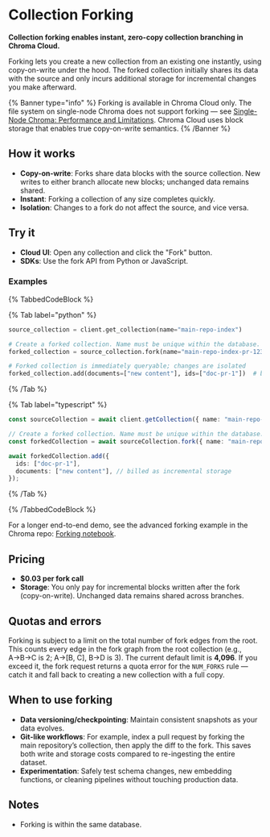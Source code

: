 # Collection Forking

**Collection forking enables instant, zero-copy collection branching in Chroma Cloud.**

Forking lets you create a new collection from an existing one instantly, using copy-on-write under the hood. The forked collection initially shares its data with the source and only incurs additional storage for incremental changes you make afterward.

{% Banner type="info" %}
Forking is available in Chroma Cloud only. The file system on single-node Chroma does not support forking — see [Single-Node Chroma: Performance and Limitations](../guides/deploy/performance). Chroma Cloud uses block storage that enables true copy-on-write semantics.
{% /Banner %}

## How it works

- **Copy-on-write**: Forks share data blocks with the source collection. New writes to either branch allocate new blocks; unchanged data remains shared.
- **Instant**: Forking a collection of any size completes quickly.
- **Isolation**: Changes to a fork do not affect the source, and vice versa.

## Try it

- **Cloud UI**: Open any collection and click the "Fork" button.
- **SDKs**: Use the fork API from Python or JavaScript.

### Examples

{% TabbedCodeBlock %}

{% Tab label="python" %}
```python
source_collection = client.get_collection(name="main-repo-index")

# Create a forked collection. Name must be unique within the database.
forked_collection = source_collection.fork(name="main-repo-index-pr-1234")

# Forked collection is immediately queryable; changes are isolated
forked_collection.add(documents=["new content"], ids=["doc-pr-1"])  # billed as incremental storage
```
{% /Tab %}

{% Tab label="typescript" %}
```typescript
const sourceCollection = await client.getCollection({ name: "main-repo-index" });

// Create a forked collection. Name must be unique within the database.
const forkedCollection = await sourceCollection.fork({ name: "main-repo-index-pr-1234" });

await forkedCollection.add({
  ids: ["doc-pr-1"],
  documents: ["new content"], // billed as incremental storage
});
```
{% /Tab %}

{% /TabbedCodeBlock %}

For a longer end-to-end demo, see the advanced forking example in the Chroma repo: [Forking notebook](https://github.com/chroma-core/chroma/blob/main/examples/advanced/forking.ipynb).

## Pricing

- **$0.03 per fork call**
- **Storage**: You only pay for incremental blocks written after the fork (copy-on-write). Unchanged data remains shared across branches.

## Quotas and errors

Forking is subject to a limit on the total number of fork edges from the root. This counts every edge in the fork graph from the root collection (e.g., A→B→C is 2; A→[B, C], B→D is 3). The current default limit is **4,096**. If you exceed it, the fork request returns a quota error for the `NUM_FORKS` rule — catch it and fall back to creating a new collection with a full copy.

## When to use forking

- **Data versioning/checkpointing**: Maintain consistent snapshots as your data evolves.
- **Git-like workflows**: For example, index a pull request by forking the main repository’s collection, then apply the diff to the fork. This saves both write and storage costs compared to re-ingesting the entire dataset.
- **Experimentation**: Safely test schema changes, new embedding functions, or cleaning pipelines without touching production data.

## Notes

- Forking is within the same database.


